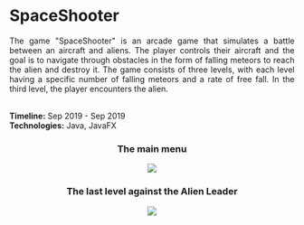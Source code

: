 # SpaceShooter
<div align="justify">The game "SpaceShooter" is an arcade game that simulates a battle between an aircraft and aliens. The player controls their aircraft and the goal is to navigate through obstacles in the form of falling meteors to reach the alien and destroy it. The game consists of three levels, with each level having a specific number of falling meteors and a rate of free fall. In the third level, the player encounters the alien.</div><br>

<b>Timeline:</b> Sep 2019 - Sep 2019<br>
<b>Technologies:</b> Java, JavaFX

<div align="center">
  <h3>The main menu</h3>
  <img src='https://github.com/filipbojovic/Space-shooter/blob/master/docs/ship%20selection.jpg'>
</div>

<div align="center">
  <h3>The last level against the Alien Leader</h3>
  <img src='https://github.com/filipbojovic/Space-shooter/blob/master/docs/last%20level.jpg'>
</div>
